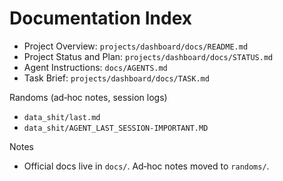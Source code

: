 # Documentation Index

- Project Overview: `projects/dashboard/docs/README.md`
- Project Status and Plan: `projects/dashboard/docs/STATUS.md`
- Agent Instructions: `docs/AGENTS.md`
- Task Brief: `projects/dashboard/docs/TASK.md`

Randoms (ad‑hoc notes, session logs)
- `data_shit/last.md`
- `data_shit/AGENT_LAST_SESSION-IMPORTANT.MD`

Notes
- Official docs live in `docs/`. Ad‑hoc notes moved to `randoms/`.
